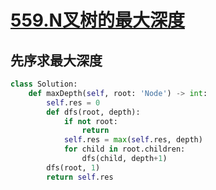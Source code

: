# [559.N叉树的最大深度](https://leetcode-cn.com/problems/maximum-depth-of-n-ary-tree/)

## 先序求最大深度


``` python
class Solution:
    def maxDepth(self, root: 'Node') -> int:
        self.res = 0
        def dfs(root, depth):
            if not root:
                return
            self.res = max(self.res, depth)
            for child in root.children:
                dfs(child, depth+1)
        dfs(root, 1)
        return self.res
```